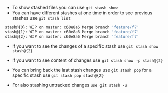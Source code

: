 * To show stashed files you can use `git stash show`
* You can have different stashes at one time in order to see previous stashes use `git stash list`
```bash
stash@{0}: WIP on master: c60e8a6 Merge branch 'feature/f7'
stash@{1}: WIP on master: c60e8a6 Merge branch 'feature/f7'
stash@{2}: WIP on master: c60e8a6 Merge branch 'feature/f7'
```
* If you want to see the changes of a specific stash use `git stash show stash@{2}`
* If you want to see content of changes use `git stash show -p stash@{2}`

* You can bring back the last stash changes use `git stash pop` for a specific stash use `git stash pop stash@{2}`
* For also stashing untracked changes `use git stash -u`
